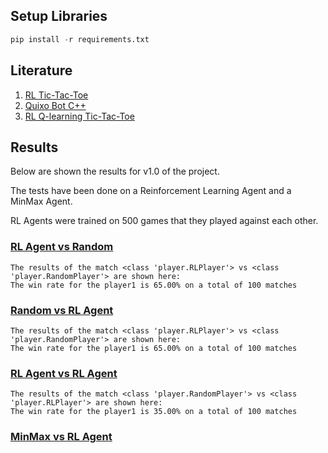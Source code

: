 ## Setup Libraries
```py
pip install -r requirements.txt
```

## Literature
1. [RL Tic-Tac-Toe](https://towardsdatascience.com/reinforcement-learning-implement-tictactoe-189582bea542)
2. [Quixo Bot C++](https://github.com/DobrinTs/Quixo-Bot)
3. [RL Q-learning Tic-Tac-Toe](https://towardsdatascience.com/an-ai-agent-learns-to-play-tic-tac-toe-part-3-training-a-q-learning-rl-agent-2871cef2faf0)

## Results
Below are shown the results for v1.0 of the project.

The tests have been done on a Reinforcement Learning Agent and a MinMax Agent.

RL Agents were trained on 500 games that they played against each other.

### <u>RL Agent vs Random</u>
```
The results of the match <class 'player.RLPlayer'> vs <class 'player.RandomPlayer'> are shown here:
The win rate for the player1 is 65.00% on a total of 100 matches
```

### <u>Random vs RL Agent</u>
```
The results of the match <class 'player.RLPlayer'> vs <class 'player.RandomPlayer'> are shown here:
The win rate for the player1 is 65.00% on a total of 100 matches
```

### <u>RL Agent vs RL Agent</u>
```
The results of the match <class 'player.RandomPlayer'> vs <class 'player.RLPlayer'> are shown here:
The win rate for the player1 is 35.00% on a total of 100 matches
```

### <u>MinMax vs RL Agent</u>
```

```
